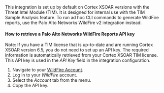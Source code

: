 This integration is set up by default on Cortex XSOAR versions with the Threat Intel Module (TIM). It is designed for internal use with the TIM Sample Analysis feature. To run ad hoc CLI commands to generate WildFire reports, use the Palo Alto Networks WildFire v2 integration instead.

#### How to retrieve a Palo Alto Networks WildFire Reports API key

Note: If you have a TIM license that is up-to-date and are running Cortex XSOAR version 6.5, you do not need to set up an API key.
The required information is automatically retrieved from your Cortex XSOAR TIM license. 
This API key is used in the *API Key* field in the integration configuration.

1. Navigate to your [WildFire Account](https://wildfire.paloaltonetworks.com/wildfire/account).
2. Log in to your *WildFire* account.
3. Select the *Account* tab from the menu.
4. Copy the API key.
